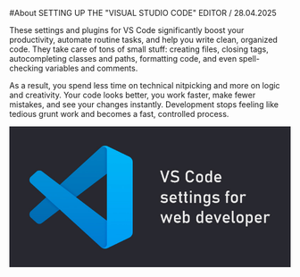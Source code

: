 #About
SETTING UP THE "VISUAL STUDIO CODE" EDITOR / 28.04.2025

These settings and plugins for VS Code significantly boost your productivity, automate routine tasks, and help you write clean, organized code. They take care of tons of small stuff: creating files, closing tags, 
autocompleting classes and paths, formatting code, and even spell-checking variables and comments.

As a result, you spend less time on technical nitpicking and more on logic and creativity. Your code looks better, you work faster, make fewer mistakes, and see your changes instantly. Development stops feeling like 
tedious grunt work and becomes a fast, controlled process.

<img src="1.jpg" alt="banner">
